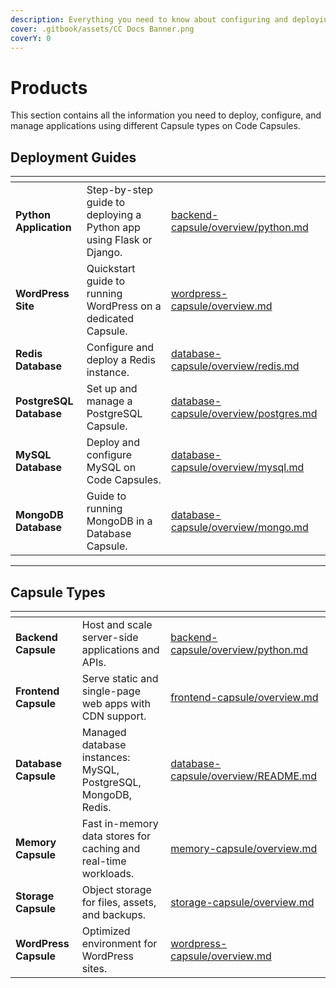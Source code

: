```yaml
---
description: Everything you need to know about configuring and deploying apps with Code Capsules.
cover: .gitbook/assets/CC Docs Banner.png
coverY: 0
---
```


# Products

This section contains all the information you need to deploy, configure, and manage applications using different Capsule types on Code Capsules.

## Deployment Guides

<table data-card-size="large" data-view="cards"><thead><tr><th></th><th></th><th data-hidden data-card-target data-type="content-ref"></th></tr></thead><tbody>
<tr>
  <td><strong>Python Application</strong></td>
  <td>Step-by-step guide to deploying a Python app using Flask or Django.</td>
  <td><a href="backend-capsule/overview/python.md">backend-capsule/overview/python.md</a></td>
</tr>
<tr>
  <td><strong>WordPress Site</strong></td>
  <td>Quickstart guide to running WordPress on a dedicated Capsule.</td>
  <td><a href="wordpress-capsule/overview.md">wordpress-capsule/overview.md</a></td>
</tr>
<tr>
  <td><strong>Redis Database</strong></td>
  <td>Configure and deploy a Redis instance.</td>
  <td><a href="database-capsule/overview/redis.md">database-capsule/overview/redis.md</a></td>
</tr>
<tr>
  <td><strong>PostgreSQL Database</strong></td>
  <td>Set up and manage a PostgreSQL Capsule.</td>
  <td><a href="database-capsule/overview/postgres.md">database-capsule/overview/postgres.md</a></td>
</tr>
<tr>
  <td><strong>MySQL Database</strong></td>
  <td>Deploy and configure MySQL on Code Capsules.</td>
  <td><a href="database-capsule/overview/mysql.md">database-capsule/overview/mysql.md</a></td>
</tr>
<tr>
  <td><strong>MongoDB Database</strong></td>
  <td>Guide to running MongoDB in a Database Capsule.</td>
  <td><a href="database-capsule/overview/mongo.md">database-capsule/overview/mongo.md</a></td>
</tr>
</tbody></table>

***

## Capsule Types

<table data-card-size="large" data-view="cards"><thead><tr><th></th><th></th><th data-hidden data-card-target data-type="content-ref"></th></tr></thead><tbody>
<tr>
  <td><strong>Backend Capsule</strong></td>
  <td>Host and scale server-side applications and APIs.</td>
  <td><a href="backend-capsule/build-and-deploy.md">backend-capsule/overview/python.md</a></td>
</tr>
<tr>
  <td><strong>Frontend Capsule</strong></td>
  <td>Serve static and single-page web apps with CDN support.</td>
  <td><a href="frontend-capsule/overview.md">frontend-capsule/overview.md</a></td>
</tr>
<tr>
  <td><strong>Database Capsule</strong></td>
  <td>Managed database instances: MySQL, PostgreSQL, MongoDB, Redis.</td>
  <td><a href="database-capsule/overview/README.md">database-capsule/overview/README.md</a></td>
</tr>
<tr>
  <td><strong>Memory Capsule</strong></td>
  <td>Fast in-memory data stores for caching and real-time workloads.</td>
  <td><a href="memory-capsule/overview.md">memory-capsule/overview.md</a></td>
</tr>
<tr>
  <td><strong>Storage Capsule</strong></td>
  <td>Object storage for files, assets, and backups.</td>
  <td><a href="storage-capsule/overview.md">storage-capsule/overview.md</a></td>
</tr>
<tr>
  <td><strong>WordPress Capsule</strong></td>
  <td>Optimized environment for WordPress sites.</td>
  <td><a href="wordpress-capsule/overview.md">wordpress-capsule/overview.md</a></td>
</tr>
</tbody></table>
